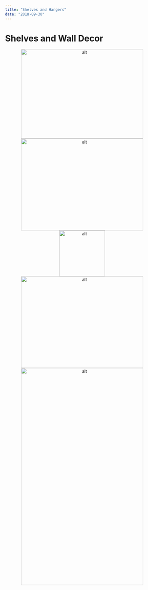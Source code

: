 ```yaml
---
title: "Shelves and Hangers"
date: "2018-09-30"
---
```


# Shelves and Wall Decor

<center><img src="../static/NebraskaOutline-cc0035b3d3e833697b53bb90c0636335.jpg"  alt="alt" width="400" height="293" /></center>

<center><img src="../static/PowellSunburst-e1f9095b810fd164dcd47d794f5d33bf.jpg"  alt="alt" width="400" height="300" /></center>

<center><img src="../static/Profile-ee5d89d126d298c12aebf2ae8adea553.jpg"  alt="alt" width="150" height="150" /></center>

<center><img src="../static/SolidShelf-49dd980ea92b26eae9100267d46ec566.jpg"  alt="alt" width="400" height="300" /></center>

<center><img src="../static/LoveShelf-4ac280ef7c97d6f9d718a5acb0dd1759.jpg"  alt="alt" width="400" height="710" /></center>
